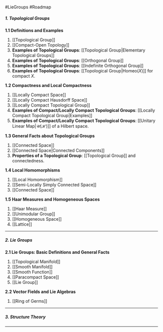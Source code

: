 #LieGroups #Roadmap 

##### 1. Topological Groups
**1.1 Definitions and Examples**
1. [[Topological Group]]
2. [[Compact-Open Topology]]
3. **Examples of Topological Groups**: [[Topological Group|Elementary Topological Groups]]
4. **Examples of Topological Groups**: [[Orthogonal Group]]
5. **Examples of Topological Groups**: [[Indefinite Orthogonal Group]]
6. **Examples of Topological Groups**: [[Topological Group|$\text{Homeo}(X)$]] for compact $X$.
   
**1.2 Compactness and Local Compactness**
1. [[Locally Compact Space]]
2. [[Locally Compact Hausdorff Space]]
3. [[Locally Compact Topological Group]]
4. **Examples of Compact/Locally Compact Topological Groups**: [[Locally Compact Topological Group|Examples]]
5. **Examples of Compact/Locally Compact Topological Groups**: [[Unitary Linear Map|$\mathcal{U}(\mathcal{H})$]] of a Hilbert space.

**1.3 General Facts about Topological Groups**
1. [[Connected Space]]
2. [[Connected Space|Connected Components]]
3. **Properties of a Topological Group**: [[Topological Group]] and connectedness.

**1.4 Local Homomorphisms**
1. [[Local Homomorphism]]
2. [[Semi-Locally Simply Connected Space]]
3. [[Connected Space]]

**1.5 Haar Measures and Homogeneous Spaces**
1. [[Haar Measure]]
2. [[Unimodular Group]]
3. [[Homogeneous Space]]
4. [[Lattice]]
---

##### 2. Lie Groups
**2.1 Lie Groups: Basic Definitions and General Facts**
1. [[Topological Manifold]]
2. [[Smooth Manifold]]
3. [[Smooth Function]]
4. [[Paracompact Space]]
5. [[Lie Group]]

**2.2 Vector Fields and Lie Algebras**
1. [[Ring of Germs]]
---
##### 3. Structure Theory
---